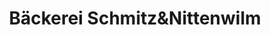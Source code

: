 ---
title: "Bäckerei Schmitz&Nittenwilm"
url: /koeln/baeckerei-schmitzundnittenwilm/
shop: Bäckerei
---